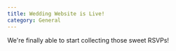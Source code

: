 ```yaml
---
title: Wedding Website is Live!
category: General
---
```


We're finally able to start collecting those sweet RSVPs!